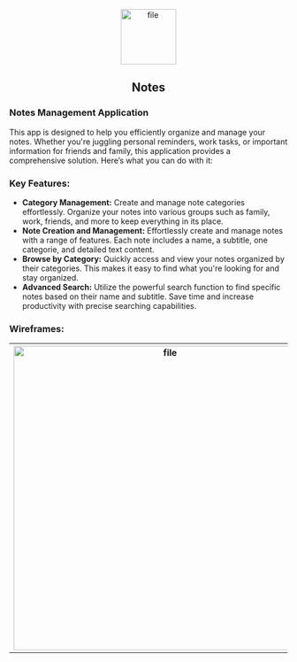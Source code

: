 <div align="center">
  <img src="https://github.com/user-attachments/assets/1778fe8b-e3c0-46ec-b688-e17e41648be5" alt="file" width="100" height="100" />
  <h2>Notes</h2>
</div>

<div>
  <h3>Notes Management Application</h3>
  This app is designed to help you efficiently organize and manage your notes. Whether you're juggling personal reminders, work tasks, or important information for friends and family, this application provides a      comprehensive solution. Here’s what you can do with it:
</div>

<div>
  <h3>Key Features:</h3>
  <ul>
  <li><strong>Category Management:</strong> Create and manage note categories effortlessly. Organize your notes into various groups such as family, work, friends, and more to keep everything in its place.</li>
  <li><strong>Note Creation and Management:</strong> Effortlessly create and manage notes with a range of features. Each note includes a name, a subtitle, one categorie, and detailed text content.</li>
  <li><strong>Browse by Category:</strong> Quickly access and view your notes organized by their categories. This makes it easy to find what you're looking for and stay organized.</li>
  <li><strong>Advanced Search:</strong> Utilize the powerful search function to find specific notes based on their name and subtitle. Save time and increase productivity with precise searching capabilities.</li>
</ul>
</div>

<div>
  <h3>Wireframes:</h3>
  <table>
  <tr>
    <th><img src="https://github.com/user-attachments/assets/c7291601-5519-49a8-8cad-db50d841358c" alt="file" height="550"></th>
    <th><img src="https://github.com/user-attachments/assets/902787e6-d992-4c3b-8cce-ac76e308362b" alt="file" height="550"></th>
    <th><img src="https://github.com/user-attachments/assets/0c6871aa-81cb-41b7-9849-d830319f16db" alt="file" height="550"></th>
    <th><img src="https://github.com/user-attachments/assets/b004ec38-7992-4c73-9171-129d85631b6c" alt="file" height="550"></th>
  </tr>
</div>


